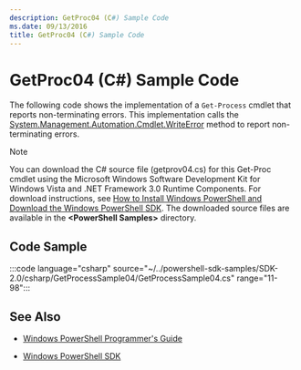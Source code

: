 ```yaml
---
description: GetProc04 (C#) Sample Code
ms.date: 09/13/2016
title: GetProc04 (C#) Sample Code
---
```

# GetProc04 (C#) Sample Code

The following code shows the implementation of a `Get-Process` cmdlet that reports non-terminating
errors. This implementation calls the
[System.Management.Automation.Cmdlet.WriteError](/dotnet/api/System.Management.Automation.Cmdlet.WriteError)
method to report non-terminating errors.

> [!NOTE]
> You can download the C# source file (getprov04.cs) for this Get-Proc cmdlet using the Microsoft
> Windows Software Development Kit for Windows Vista and .NET Framework 3.0 Runtime Components. For
> download instructions, see
> [How to Install Windows PowerShell and Download the Windows PowerShell SDK](/powershell/scripting/developer/installing-the-windows-powershell-sdk).
> The downloaded source files are available in the **&lt;PowerShell Samples&gt;** directory.

## Code Sample

:::code language="csharp" source="~/../powershell-sdk-samples/SDK-2.0/csharp/GetProcessSample04/GetProcessSample04.cs" range="11-98":::

## See Also

- [Windows PowerShell Programmer's Guide](./windows-powershell-programmer-s-guide.md)

- [Windows PowerShell SDK](../windows-powershell-reference.md)
